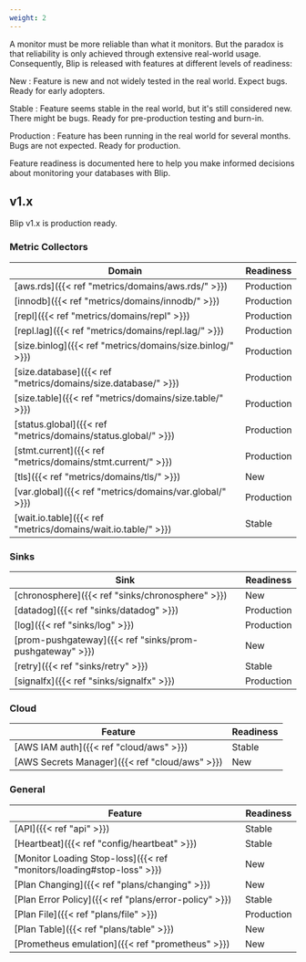 ```yaml
---
weight: 2
---
```


A monitor must be more reliable than what it monitors.
But the paradox is that reliability is only achieved through extensive real-world usage.
Consequently, Blip is released with features at different levels of readiness:

New
: Feature is new and not widely tested in the real world. Expect bugs. Ready for early adopters.

Stable
: Feature seems stable in the real world, but it's still considered new. There might be bugs. Ready for pre-production testing and burn-in.

<span class="ga">Production</span>
: Feature has been running in the real world for several months. Bugs are not expected. Ready for production.

Feature readiness is documented here to help you make informed decisions about monitoring your databases with Blip.

## v1.x

Blip v1.x is <span class="ga">production</span> ready.

### Metric Collectors

|Domain|Readiness|
|-------|------|
|[aws.rds]({{< ref "metrics/domains/aws.rds/" >}})|<span class="ga">Production</span>|
|[innodb]({{< ref "metrics/domains/innodb/" >}})|<span class="ga">Production</span>|
|[repl]({{< ref "metrics/domains/repl" >}})|<span class="ga">Production</span>|
|[repl.lag]({{< ref "metrics/domains/repl.lag/" >}})|<span class="ga">Production</span>|
|[size.binlog]({{< ref "metrics/domains/size.binlog/" >}})|<span class="ga">Production</span>|
|[size.database]({{< ref "metrics/domains/size.database/" >}})|<span class="ga">Production</span>|
|[size.table]({{< ref "metrics/domains/size.table/" >}})|<span class="ga">Production</span>|
|[status.global]({{< ref "metrics/domains/status.global/" >}})|<span class="ga">Production</span>|
|[stmt.current]({{< ref "metrics/domains/stmt.current/" >}})|<span class="ga">Production</span>|
|[tls]({{< ref "metrics/domains/tls/" >}})|New|
|[var.global]({{< ref "metrics/domains/var.global/" >}})|<span class="ga">Production</span>|
|[wait.io.table]({{< ref "metrics/domains/wait.io.table/" >}})|Stable|

### Sinks

|Sink|Readiness|
|-------|------|
|[chronosphere]({{< ref "sinks/chronosphere" >}})|New|
|[datadog]({{< ref "sinks/datadog" >}})|<span class="ga">Production</span>|
|[log]({{< ref "sinks/log" >}})|<span class="ga">Production</span>|
|[prom-pushgateway]({{< ref "sinks/prom-pushgateway" >}})|New|
|[retry]({{< ref "sinks/retry" >}})|Stable|
|[signalfx]({{< ref "sinks/signalfx" >}})|<span class="ga">Production</span>|

### Cloud

|Feature|Readiness|
|-------|------|
|[AWS IAM auth]({{< ref "cloud/aws" >}})|Stable|
|[AWS Secrets Manager]({{< ref "cloud/aws" >}})|New|

### General

|Feature|Readiness|
|-------|------|
|[API]({{< ref "api" >}})|Stable|
|[Heartbeat]({{< ref "config/heartbeat" >}})|Stable|
|[Monitor Loading Stop-loss]({{< ref "monitors/loading#stop-loss" >}})|New|
|[Plan Changing]({{< ref "plans/changing" >}})|New|
|[Plan Error Policy]({{< ref "plans/error-policy" >}})|Stable|
|[Plan File]({{< ref "plans/file" >}})|<span class="ga">Production</span>|
|[Plan Table]({{< ref "plans/table" >}})|New|
|[Prometheus emulation]({{< ref "prometheus" >}})|New|
